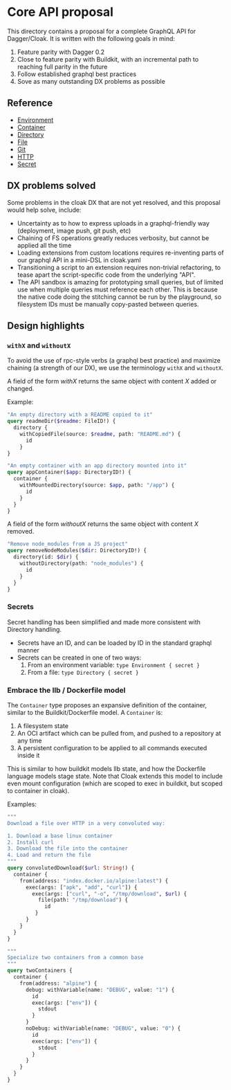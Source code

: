 # Core API proposal

This directory contains a proposal for a complete GraphQL API for Dagger/Cloak. It is written with the following goals in mind:

1. Feature parity with Dagger 0.2
2. Close to feature parity with Buildkit, with an incremental path to reaching full parity in the future
3. Follow established graphql best practices
4. Sove as many outstanding DX problems as possible

## Reference

* [Environment](environment.gql)
* [Container](container.gql)
* [Directory](directory.gql)
* [File](file.gql)
* [Git](git.gql)
* [HTTP](http.gql)
* [Secret](secret.gql)

## DX problems solved

Some problems in the cloak DX that are not yet resolved, and this proposal would help solve, include:

* Uncertainty as to how to express uploads in a graphql-friendly way (deployment, image push, git push, etc)
* Chaining of FS operations greatly reduces verbosity, but cannot be applied all the time
* Loading extensions from custom locations requires re-inventing parts of our graphql API in a mini-DSL in cloak.yaml
* Transitioning a script to an extension requires non-trivial refactoring, to tease apart the script-specific code from the underlying "API".
* The API sandbox is amazing for prototyping small queries, but of limited use when multiple queries must reference each other. This is because the native code doing the stitching cannot be run by the playground, so filesystem IDs must be manually copy-pasted between queries.

## Design highlights

### `withX` and `withoutX`

To avoid the use of rpc-style verbs (a graphql best practice) and maximize chaining (a strength of our DX), we use the terminology `withX` and `withoutX`.

A field of the form *withX* returns the same object with content *X* added or changed.

Example:

```graphql
"An empty directory with a README copied to it"
query readmeDir($readme: FileID!) {
  directory {
    withCopiedFile(source: $readme, path: "README.md") {
      id
    }
}

"An empty container with an app directory mounted into it"
query appContainer($app: DirectoryID!) {
  container {
    withMountedDirectory(source: $app, path: "/app") {
      id
    }
  }
}
```

A field of the form *withoutX* returns the same object with content *X* removed.

```graphql
"Remove node_modules from a JS project"
query removeNodeModules($dir: DirectoryID!) {
  directory(id: $dir) {
    withoutDirectory(path: "node_modules") {
      id
    }
  }
}
```

### Secrets

Secret handling has been simplified and made more consistent with Directory handling.

* Secrets have an ID, and can be loaded by ID in the standard graphql manner
* Secrets can be created in one of two ways:
    1. From an environment variable: `type Environment { secret }`
    2. From a file: `type Directory { secret }`

### Embrace the llb / Dockerfile model

The `Container` type proposes an expansive definition of the container, similar to the Buildkit/Dockerfile model. A `Container` is:

1. A filesystem state
2. An OCI artifact which can be pulled from, and pushed to a repository at any time
3. A persistent configuration to be applied to all commands executed inside it

This is similar to how buildkit models llb state, and how the Dockerfile language models stage state. Note that Cloak extends this model to include even mount configuration (which are scoped to exec in buildkit, but scoped to container in cloak).

Examples:

```graphql
"""
Download a file over HTTP in a very convoluted way:

1. Download a base linux container
2. Install curl
3. Download the file into the container
4. Load and return the file
"""
query convolutedDownload($url: String!) {
  container {
    from(address: "index.docker.io/alpine:latest") {
      exec(args: ["apk", "add", "curl"]) {
        exec(args: ["curl", "-o", "/tmp/download", $url) {
          file(path: "/tmp/download") {
            id
         }
      }
    }
  }
}

"""
Specialize two containers from a common base
"""
query twoContainers {
  container {
    from(address: "alpine") {
      debug: withVariable(name: "DEBUG", value: "1") {
        id
        exec(args: ["env"]) {
          stdout
        }
      }
      noDebug: withVariable(name: "DEBUG", value: "0") {
        id
        exec(args: ["env"]) {
          stdout
        }
      }
    }
  }
}
```